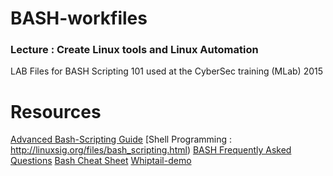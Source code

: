 # BASH-workfiles

### Lecture : Create Linux tools and Linux Automation

LAB Files for BASH Scripting 101 used at the CyberSec training (MLab) 2015


Resources
=========

[Advanced Bash-Scripting Guide](http://www.tldp.org/LDP/abs/html) 
[Shell Programming : http://linuxsig.org/files/bash_scripting.html)
[BASH Frequently Asked Questions](http://mywiki.wooledge.org/BashFAQ)
[Bash Cheat Sheet](http://lzone.de/cheat-sheet/Bash)
[Whiptail-demo](https://github.com/JohnTroony/Whiptail-demo)

